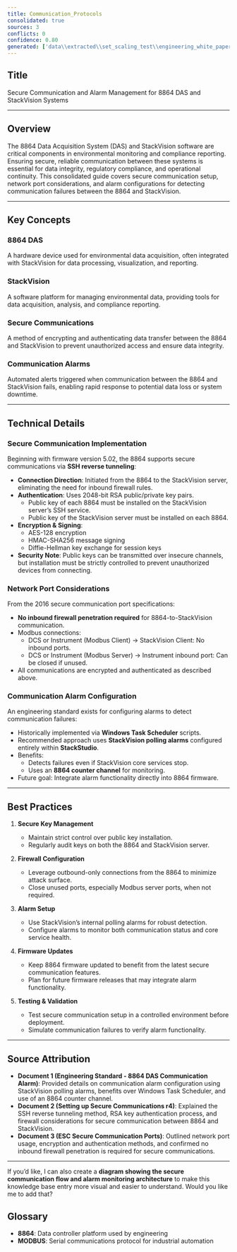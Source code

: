 ```yaml
---
title: Communication_Protocols
consolidated: true
sources: 3
conflicts: 0
confidence: 0.80
generated: ['data\\extracted\\set_scaling_test\\engineering_white_papers_WhitePapers_Alarms_EngineeringStandard-8864DASCommunicationAlarmmsg_208fb445.md', 'data\\extracted\\set_scaling_test\\engineering_white_papers_WhitePapers_SecureCommunication_SettingupSecureCommunicationsr4docx_3749cf68.md', 'data\\extracted\\set_scaling_test\\engineering_white_papers_WhitePapers_ServerMigration_ESCSecureCommunicationPortspdf_d3ae44db.md']  # This would be a timestamp
---
```


## Title
Secure Communication and Alarm Management for 8864 DAS and StackVision Systems

---

## Overview
The 8864 Data Acquisition System (DAS) and StackVision software are critical components in environmental monitoring and compliance reporting. Ensuring secure, reliable communication between these systems is essential for data integrity, regulatory compliance, and operational continuity. This consolidated guide covers secure communication setup, network port considerations, and alarm configurations for detecting communication failures between the 8864 and StackVision.

---

## Key Concepts

### 8864 DAS
A hardware device used for environmental data acquisition, often integrated with StackVision for data processing, visualization, and reporting.

### StackVision
A software platform for managing environmental data, providing tools for data acquisition, analysis, and compliance reporting.

### Secure Communications
A method of encrypting and authenticating data transfer between the 8864 and StackVision to prevent unauthorized access and ensure data integrity.

### Communication Alarms
Automated alerts triggered when communication between the 8864 and StackVision fails, enabling rapid response to potential data loss or system downtime.

---

## Technical Details

### Secure Communication Implementation
Beginning with firmware version 5.02, the 8864 supports secure communications via **SSH reverse tunneling**:
- **Connection Direction**: Initiated from the 8864 to the StackVision server, eliminating the need for inbound firewall rules.
- **Authentication**: Uses 2048-bit RSA public/private key pairs.
  - Public key of each 8864 must be installed on the StackVision server’s SSH service.
  - Public key of the StackVision server must be installed on each 8864.
- **Encryption & Signing**:
  - AES-128 encryption
  - HMAC-SHA256 message signing
  - Diffie-Hellman key exchange for session keys
- **Security Note**: Public keys can be transmitted over insecure channels, but installation must be strictly controlled to prevent unauthorized devices from connecting.

### Network Port Considerations
From the 2016 secure communication port specifications:
- **No inbound firewall penetration required** for 8864-to-StackVision communication.
- Modbus connections:
  - DCS or Instrument (Modbus Client) → StackVision Client: No inbound ports.
  - DCS or Instrument (Modbus Server) → Instrument inbound port: Can be closed if unused.
- All communications are encrypted and authenticated as described above.

### Communication Alarm Configuration
An engineering standard exists for configuring alarms to detect communication failures:
- Historically implemented via **Windows Task Scheduler** scripts.
- Recommended approach uses **StackVision polling alarms** configured entirely within **StackStudio**.
- Benefits:
  - Detects failures even if StackVision core services stop.
  - Uses an **8864 counter channel** for monitoring.
- Future goal: Integrate alarm functionality directly into 8864 firmware.

---

## Best Practices

1. **Secure Key Management**
   - Maintain strict control over public key installation.
   - Regularly audit keys on both the 8864 and StackVision server.

2. **Firewall Configuration**
   - Leverage outbound-only connections from the 8864 to minimize attack surface.
   - Close unused ports, especially Modbus server ports, when not required.

3. **Alarm Setup**
   - Use StackVision’s internal polling alarms for robust detection.
   - Configure alarms to monitor both communication status and core service health.

4. **Firmware Updates**
   - Keep 8864 firmware updated to benefit from the latest secure communication features.
   - Plan for future firmware releases that may integrate alarm functionality.

5. **Testing & Validation**
   - Test secure communication setup in a controlled environment before deployment.
   - Simulate communication failures to verify alarm functionality.

---

## Source Attribution

- **Document 1 (Engineering Standard - 8864 DAS Communication Alarm)**: Provided details on communication alarm configuration using StackVision polling alarms, benefits over Windows Task Scheduler, and use of an 8864 counter channel.
- **Document 2 (Setting up Secure Communications r4)**: Explained the SSH reverse tunneling method, RSA key authentication process, and firewall considerations for secure communication between 8864 and StackVision.
- **Document 3 (ESC Secure Communication Ports)**: Outlined network port usage, encryption and authentication methods, and confirmed no inbound firewall penetration is required for secure communications.

---

If you’d like, I can also create a **diagram showing the secure communication flow and alarm monitoring architecture** to make this knowledge base entry more visual and easier to understand. Would you like me to add that?

## Glossary

- **8864**: Data controller platform used by engineering
- **MODBUS**: Serial communications protocol for industrial automation
